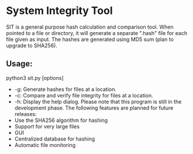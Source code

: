# System Integrity Tool
SIT is a general purpose hash calculation and comparison tool. When pointed to a file or directory, it will generate a separate ".hash" file for each file given as input. The hashes are generated using MD5 sum (plan to upgrade to SHA256).
## Usage:
python3 sit.py [options]
* -g: Generate hashes for files at a location.
* -c: Compare and verify file integrity for files at a location.
* -h: Display the help dialog.
Please note that this program is still in the development phase. The following features are planned for future releases:
* Use the SHA256 algorithm for hashing
* Support for very large files
* GUI
* Centralized database for hashing
* Automatic file monitoring